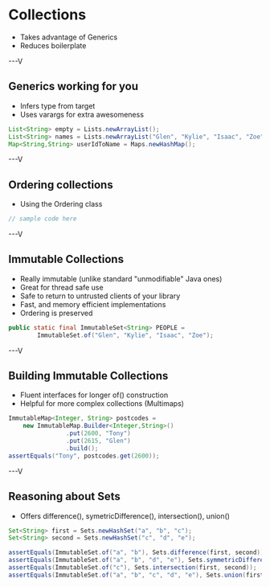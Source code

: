 # Collections

* Takes advantage of Generics
* Reduces boilerplate

---V

## Generics working for you

* Infers type from target
* Uses varargs for extra awesomeness

```java
List<String> empty = Lists.newArrayList(); 
List<String> names = Lists.newArrayList("Glen", "Kylie", "Isaac", "Zoe");
Map<String,String> userIdToName = Maps.newHashMap();
```

---V

## Ordering collections

* Using the Ordering class

```java
// sample code here
```

---V


## Immutable Collections

* Really immutable (unlike standard "unmodifiable" Java ones)
* Great for thread safe use
* Safe to return to untrusted clients of your library
* Fast, and memory efficient implementations
* Ordering is preserved

```java
public static final ImmutableSet<String> PEOPLE = 
        ImmutableSet.of("Glen", "Kylie", "Isaac", "Zoe");
```

---V

## Building Immutable Collections

* Fluent interfaces for longer of() construction
* Helpful for more complex collections (Multimaps)

```java
ImmutableMap<Integer, String> postcodes = 
    new ImmutableMap.Builder<Integer,String>()
                .put(2600, "Tony")
                .put(2615, "Glen")
                .build();
assertEquals("Tony", postcodes.get(2600));
```

---V

## Reasoning about Sets

* Offers difference(), symetricDifference(), intersection(), union()

```java
Set<String> first = Sets.newHashSet("a", "b", "c");
Set<String> second = Sets.newHashSet("c", "d", "e");

assertEquals(ImmutableSet.of("a", "b"), Sets.difference(first, second)); 
assertEquals(ImmutableSet.of("a", "b", "d", "e"), Sets.symmetricDifference(first, second)); 
assertEquals(ImmutableSet.of("c"), Sets.intersection(first, second)); 
assertEquals(ImmutableSet.of("a", "b", "c", "d", "e"), Sets.union(first, second)); 
```




